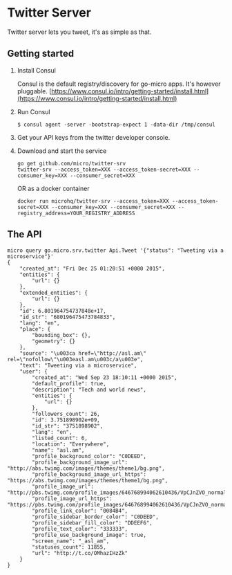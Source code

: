 # Twitter Server 

Twitter server lets you tweet, it's as simple as that.

## Getting started

1. Install Consul

	Consul is the default registry/discovery for go-micro apps. It's however pluggable.
	[https://www.consul.io/intro/getting-started/install.html](https://www.consul.io/intro/getting-started/install.html)

2. Run Consul
	```
	$ consul agent -server -bootstrap-expect 1 -data-dir /tmp/consul
	```

3. Get your API keys from the twitter developer console.

4. Download and start the service

	```shell
	go get github.com/micro/twitter-srv
	twitter-srv --access_token=XXX --access_token-secret=XXX --consumer_key=XXX --consumer_secret=XXX
	```

	OR as a docker container

	```shell
	docker run microhq/twitter-srv --access_token=XXX --access_token-secret=XXX --consumer_key=XXX --consumer_secret=XXX --registry_address=YOUR_REGISTRY_ADDRESS
	```

## The API

```shell
micro query go.micro.srv.twitter Api.Tweet '{"status": "Tweeting via a microservice"}'
{
	"created_at": "Fri Dec 25 01:20:51 +0000 2015",
	"entities": {
		"url": {}
	},
	"extended_entities": {
		"url": {}
	},
	"id": 6.801964754737848e+17,
	"id_str": "680196475473784833",
	"lang": "en",
	"place": {
		"bounding_box": {},
		"geometry": {}
	},
	"source": "\u003ca href=\"http://asl.am\" rel=\"nofollow\"\u003easl.am\u003c/a\u003e",
	"text": "Tweeting via a microservice",
	"user": {
		"created_at": "Wed Sep 23 18:10:11 +0000 2015",
		"default_profile": true,
		"description": "Tech and world news",
		"entities": {
			"url": {}
		},
		"followers_count": 26,
		"id": 3.751898902e+09,
		"id_str": "3751898902",
		"lang": "en",
		"listed_count": 6,
		"location": "Everywhere",
		"name": "asl.am",
		"profile_background_color": "C0DEED",
		"profile_background_image_url": "http://abs.twimg.com/images/themes/theme1/bg.png",
		"profile_background_image_url_https": "https://abs.twimg.com/images/themes/theme1/bg.png",
		"profile_image_url": "http://pbs.twimg.com/profile_images/646768994062610436/VpCJnZVO_normal.jpg",
		"profile_image_url_https": "https://pbs.twimg.com/profile_images/646768994062610436/VpCJnZVO_normal.jpg",
		"profile_link_color": "0084B4",
		"profile_sidebar_border_color": "C0DEED",
		"profile_sidebar_fill_color": "DDEEF6",
		"profile_text_color": "333333",
		"profile_use_background_image": true,
		"screen_name": "_asl_am",
		"statuses_count": 11855,
		"url": "http://t.co/OMhazIHzZk"
	}
}
```
